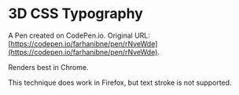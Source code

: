 # 3D CSS Typography 

A Pen created on CodePen.io. Original URL: [https://codepen.io/farhanibne/pen/rNveWde](https://codepen.io/farhanibne/pen/rNveWde).

Renders best in Chrome.  

This technique does work in Firefox, but text stroke is not supported.